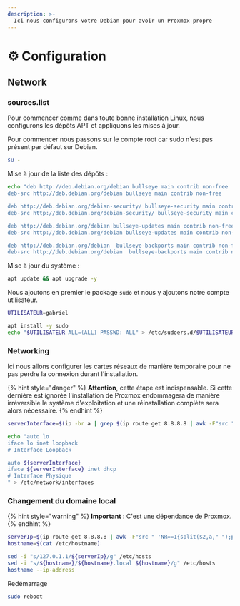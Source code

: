 ```yaml
---
description: >-
  Ici nous configurons votre Debian pour avoir un Proxmox propre
---
```


# ⚙ Configuration

## Network

### sources.list

Pour commencer comme dans toute bonne installation Linux, nous configurons les dépôts APT et appliquons les mises à jour.

Pour commencer nous passons sur le compte root car sudo n'est pas présent par défaut sur Debian.

```bash
su -
```

Mise à jour de la liste des dépôts :

```bash
echo "deb http://deb.debian.org/debian bullseye main contrib non-free
deb-src http://deb.debian.org/debian bullseye main contrib non-free

deb http://deb.debian.org/debian-security/ bullseye-security main contrib non-free
deb-src http://deb.debian.org/debian-security/ bullseye-security main contrib non-free

deb http://deb.debian.org/debian bullseye-updates main contrib non-free
deb-src http://deb.debian.org/debian bullseye-updates main contrib non-free

deb http://deb.debian.org/debian  bullseye-backports main contrib non-free
deb-src http://deb.debian.org/debian  bullseye-backports main contrib non-free" > /etc/apt/sources.list
```

Mise à jour du système :

```bash
apt update && apt upgrade -y
```

Nous ajoutons en premier le package `sudo` et nous y ajoutons notre compte utilisateur.

```bash
UTILISATEUR=gabriel

apt install -y sudo
echo "$UTILISATEUR ALL=(ALL) PASSWD: ALL" > /etc/sudoers.d/$UTILISATEUR
```

### Networking

Ici nous allons configurer les cartes réseaux de manière temporaire pour ne pas perdre la connexion durant l'installation.

{% hint style="danger" %}
**Attention**, cette étape est indispensable. Si cette dernière est ignorée l'installation de Proxmox endommagera de manière irréversible le système d'exploitation et une réinstallation complète sera alors nécessaire.
{% endhint %}

```bash
serverInterface=$(ip -br a | grep $(ip route get 8.8.8.8 | awk -F"src " 'NR==1{split($2,a," ");print a[1]}') | cut -d " " -f 1)

echo "auto lo
iface lo inet loopback
# Interface Loopback

auto ${serverInterface}
iface ${serverInterface} inet dhcp
# Interface Physique
" > /etc/network/interfaces
```

### Changement du domaine local

{% hint style="warning" %}
**Important** : C'est une dépendance de Proxmox.
{% endhint %}

```bash
serverIp=$(ip route get 8.8.8.8 | awk -F"src " 'NR==1{split($2,a," ");print a[1]}')
hostname=$(cat /etc/hostname)

sed -i "s/127.0.1.1/${serverIp}/g" /etc/hosts
sed -i "s/${hostname}/${hostname}.local ${hostname}/g" /etc/hosts
hostname --ip-address
```

Redémarrage

```bash
sudo reboot
```
